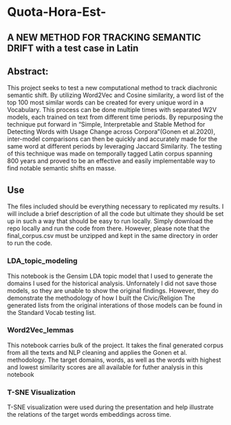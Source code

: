 # Quota-Hora-Est-
## A NEW METHOD FOR TRACKING SEMANTIC DRIFT with a test case in Latin 
## Abstract:
This project seeks to test a new computational method to track diachronic semantic shift. By utilizing Word2Vec and Cosine similarity, a word list of the top 100 most similar words can be created for every unique word in a Vocabulary. This process can be done multiple times with separated W2V models, each trained on text from different time periods. By repurposing the technique put forward in “Simple, Interpretable and Stable Method for Detecting Words with Usage Change across Corpora”(Gonen et al.2020), inter-model comparisons can then be quickly and accurately made for the same word at different periods by leveraging Jaccard Similarity. The testing of this technique was made on temporally tagged Latin corpus spanning 800 years and proved to be an effective and easily implementable way to find notable semantic shifts en masse.

## Use
The files included should be everything necessary to replicated my results. I will include a brief description of all the code but ultimate they should be set up in such a way that should be easy to run locally. Simply download the repo locally and run the code from there. However, please note that the final_corpus.csv must be unzipped and kept in the same directory in order to run the code.

### LDA_topic_modeling 
This notebook is the Gensim LDA topic model that I used to generate the domains I used for the historical analysis. Unfornately I did not save those models, so they are unable to show the original findings. However, they do demonstrate the methodology of how I built the Civic/Religion 
The generated lists from the original interations of those models can be found in the Standard Vocab testing list. 

### Word2Vec_lemmas
This notebook carries bulk of the project. It takes the final generated corpus from all the texts and NLP cleaning and applies the Gonen et al. methodology. 
The target domains, words, as well as the words with highest and lowest similarity scores are all available for futher analysis in this notebook 

### T-SNE Visualization 
T-SNE visualization were used during the presentation and help illustrate the relations of the target words embeddings across time.
